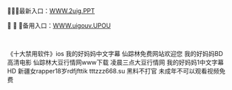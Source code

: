 <p>
	🍱🍱🍱最新入口：<a href="http://www.baidu.com/link?url=6MA2SWnO3Raqke39an_0PUxosM6ZrUGzi1BN9tNnlPW&wd">WWW.2uig.PPT</a> 
	<p>
		😤
😤
😤备用入口：<a href="http://www.baidu.com/link?url=6MA2SWnO3Raqke39an_0PUxosM6ZrUGzi1BN9tNnlPW&wd">WWW.uigouv.UPOU</a> 
	</p>
	<p>
		<br />
	</p>
	<p>
		《十大禁用软件》ios
我的好妈妈中文字幕
仙踪林免费网站欢迎您
我的好妈妈BD高清电影
仙踪林大豆行情网www下载
凌晨三点大豆行情网
我的好妈妈1中文字幕HD
新疆女rapper18岁rdfjfttik
tttzzz668.su 黑料不打官
未成年不可以观看视频免费
	</p>
